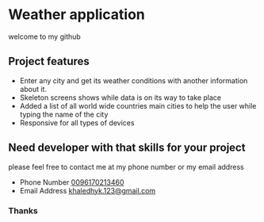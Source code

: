 # Weather application
welcome to my github

## Project features

- Enter any city and get its weather conditions with another information about it.
- Skeleton screens shows while data is on its way to take place
- Added a list of all world wide countries main cities to help the user while typing the name of the city
- Responsive for all types of devices

## Need developer with that skills for your project
please feel free to contact me at my phone number or my email address

- Phone Number [0096170213460](tel:0096170213460)
- Email Address [khaledhyk.123@gmail.com](mailto:khaledhyk.123@gmail.com)

### Thanks
